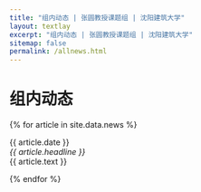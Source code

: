 ```yaml
---
title: "组内动态 | 张圆教授课题组 | 沈阳建筑大学"
layout: textlay
excerpt: "组内动态 | 张圆教授课题组 | 沈阳建筑大学"
sitemap: false
permalink: /allnews.html
---
```


# 组内动态

{% for article in site.data.news %}

<p>{{ article.date }} <br>
<em>{{ article.headline }}</em><br>
{{ article.text }}</p>
{% endfor %}
